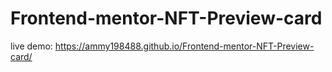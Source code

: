 # Frontend-mentor-NFT-Preview-card
live demo: https://ammy198488.github.io/Frontend-mentor-NFT-Preview-card/
